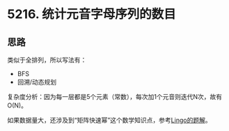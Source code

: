 # 5216. 统计元音字母序列的数目

## 思路

类似于全排列，所以写法有：

- BFS
- 回溯/动态规划

复杂度分析：因为每一层都是5个元素（常数），每次加1个元音则迭代N次，故有O(N)。

如果数据量大，还涉及到“矩阵快速幂”这个数学知识点，参考[Lingo的题解](https://leetcode-cn.com/problems/count-vowels-permutation/solution/ju-zhen-kuai-su-mi-ju-zhen-yun-suan-gen-ju-gong-sh/)。
